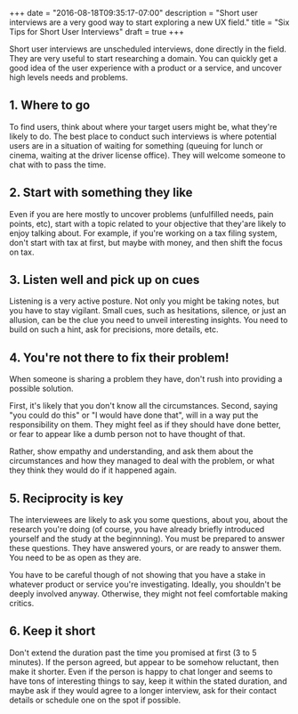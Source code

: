+++
date = "2016-08-18T09:35:17-07:00"
description = "Short user interviews are a very good way to start exploring a new UX field."
title = "Six Tips for Short User Interviews"
draft = true
+++

Short user interviews are unscheduled interviews, done directly in the field. They are very useful to start researching a domain. You can quickly get a good idea of the user experience with a product or a service, and uncover high levels needs and problems. 

## 1. Where to go

To find users, think about where your target users might be, what they're likely to do. The best place to conduct such interviews is where potential users are in a situation of waiting for something (queuing for lunch or cinema, waiting at the driver license office). They will welcome someone to chat with to pass the time.

## 2. Start with something they like

Even if you are here mostly to uncover problems (unfulfilled needs, pain points, etc), start with a topic related to your objective that they'are likely to enjoy talking about. For example, if you're working on a tax filing system, don't start with tax at first, but maybe with money, and then shift the focus on tax. 

## 3. Listen well and pick up on cues

Listening is a very active posture. Not only you might be taking notes, but you have to stay vigilant. Small cues, such as hesitations, silence, or just an allusion, can be the clue you need to unveil interesting insights. You need to build on such a hint, ask for precisions, more details, etc. 

## 4. You're not there to fix their problem!

When someone is sharing a problem they have, don't rush into providing a possible solution.  

First, it's likely that you don't know all the circumstances. Second, saying "you could do this" or "I would have done that", will in a way put the responsibility on them. They might feel as if they should have done better, or fear to appear like a dumb person not to have thought of that.

Rather, show empathy and understanding, and ask them about the circumstances and how they managed to deal with the problem, or what they think they would do if it happened again.


## 5. Reciprocity is key

The interviewees are likely to ask you some questions, about you, about the research you're doing (of course, you have already briefly introduced yourself and the study at the beginnning). You must be prepared to answer these questions. They have answered yours, or are ready to answer them. You need to be as open as they are. 

You have to be careful though of not showing that you have a stake in whatever product or service you're investigating. Ideally, you shouldn't be deeply involved anyway. Otherwise, they might not feel comfortable making critics. 


## 6. Keep it short

Don't extend the duration past the time you promised at first (3 to 5 minutes). If the person agreed, but appear to be somehow reluctant, then make it shorter. Even if the person is happy to chat longer and seems to have tons of interesting things to say, keep it within the stated duration, and maybe ask if they would agree to a longer interview, ask for their contact details or schedule one on the spot if possible. 